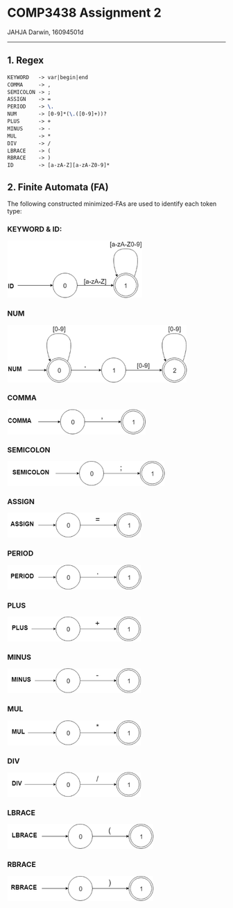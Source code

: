 # COMP3438 Assignment 2

JAHJA Darwin, 16094501d

---

## 1. Regex

```tex
KEYWORD   -> var|begin|end
COMMA     -> ,
SEMICOLON -> ;
ASSIGN    -> =
PERIOD    -> \.
NUM       -> [0-9]*(\.([0-9]+))?
PLUS      -> +
MINUS     -> -
MUL       -> *
DIV       -> /
LBRACE    -> (
RBRACE    -> )
ID        -> [a-zA-Z][a-zA-Z0-9]*
```

## 2. Finite Automata (FA)

The following constructed minimized-FAs are used to identify each token type:

### KEYWORD & ID:

![](min_fa/id.png)

### NUM

![](min_fa/num.png)

### COMMA

![](min_fa/comma.png)

### SEMICOLON

![](min_fa/semicolon.png)

### ASSIGN

![](min_fa/assign.png)

### PERIOD

![](min_fa/period.png)

### PLUS

![](min_fa/plus.png)

### MINUS

![](min_fa/minus.png)

### MUL

![](min_fa/mul.png)

### DIV

![](min_fa/div.png)

### LBRACE

![](min_fa/lb.png)

### RBRACE

![](min_fa/rb.png)

